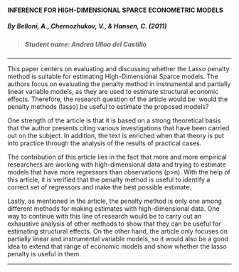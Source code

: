 
#### **INFERENCE FOR HIGH-DIMENSIONAL SPARCE ECONOMETRIC MODELS**

##### By Belloni, A., Chernozhukov, V., & Hansen, C. (2011)

> ##### Student name: Andrea Ulloa del Castillo
---

This paper centers on evaluating and discussing whether the Lasso penalty method is suitable for estimating High-Dimensional Sparce models. The authors focus on evaluating the penalty method in instrumental and partially linear variable models, as they are used to estimate structural economic effects. Therefore, the research question of the article would be: would the penalty methods (lasso) be useful to estimate the proposed models?

One strength of the article is that it is based on a strong theoretical basis that the author presents citing various investigations that have been carried out on the subject. In addition, the text is enriched when that theory is put into practice through the analysis of the results of practical cases.

The contribution of this article lies in the fact that more and more empirical researchers are working with high-dimensional data and trying to estimate models that have more regressors than observations (p>n). With the help of this article, it is verified that the penalty method is useful to identify a correct set of regressors and make the best possible estimate.

Lastly, as mentioned in the article, the penalty method is only one among different methods for making estimates with high-dimensional data. One way to continue with this line of research would be to carry out an exhaustive analysis of other methods to show that they can be useful for estimating structural effects. On the other hand, the article only focuses on partially linear and instrumental variable models, so it would also be a good idea to extend that range of economic models and show whether the lasso penalty is useful in them.

---

